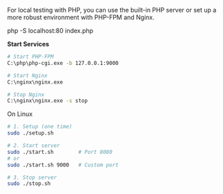 For local testing with PHP, you can use the built-in PHP server or set up a more robust environment with PHP-FPM and Nginx.

php -S localhost:80 index.php

**Start Services**
```bash
# Start PHP-FPM
C:\php\php-cgi.exe -b 127.0.0.1:9000

# Start Nginx
C:\nginx\nginx.exe

# Stop Nginx
C:\nginx\nginx.exe -s stop
```

On Linux
```bash
# 1. Setup (one time)
sudo ./setup.sh

# 2. Start server
sudo ./start.sh        # Port 8080
# or
sudo ./start.sh 9000   # Custom port

# 3. Stop server
sudo ./stop.sh
```

